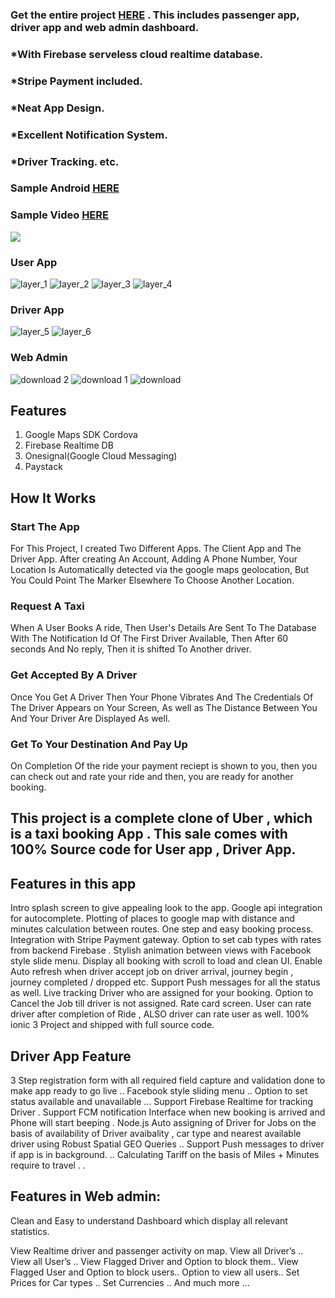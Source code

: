 ### Get the entire project [HERE](https://market.ionicframework.com/starters/taxi-booking-app-similar-to-uber-and-taxify-contains-user-app-driver-app-and-a-web-admin-) . This includes passenger app, driver app and web admin dashboard.

### *With Firebase serveless cloud realtime database.
### *Stripe Payment included.
### *Neat App Design.
### *Excellent Notification System.
### *Driver Tracking. etc.


### Sample Android [HERE](https://play.google.com/store/apps/details?id=com.taxihubnigeria.android)

### Sample Video [HERE](https://www.youtube.com/watch?v=LFlCkfd9SFw)

![](https://static-2.gumroad.com/res/gumroad/6181776888084/asset_previews/f8174fd18d62903aad2d0b147c16164a/retina/Untitled.jpeg)



### User App
![layer_1](https://user-images.githubusercontent.com/7928001/35234092-417b1aae-ffa0-11e7-801c-d3417551362b.png)
![layer_2](https://user-images.githubusercontent.com/7928001/35234161-748fb7c4-ffa0-11e7-8328-aabf77b94b88.png)
![layer_3](https://user-images.githubusercontent.com/7928001/35234162-74ccd118-ffa0-11e7-841a-74cd2ba3ac4f.png)
![layer_4](https://user-images.githubusercontent.com/7928001/35234158-73a9073e-ffa0-11e7-9e08-9438615bfe21.png)

### Driver App
![layer_5](https://user-images.githubusercontent.com/7928001/35234159-73efa874-ffa0-11e7-9a06-22f8ae442092.png)
![layer_6](https://user-images.githubusercontent.com/7928001/35234160-743aa7f2-ffa0-11e7-91ee-94671afeff7e.png)


### Web Admin
![download 2](https://user-images.githubusercontent.com/7928001/35230751-38c625ec-ff97-11e7-865e-236aa0ee8723.png)
![download 1](https://user-images.githubusercontent.com/7928001/35230783-561d37a2-ff97-11e7-9335-fe5e7f843407.png)
![download](https://user-images.githubusercontent.com/7928001/35230798-5f3003a6-ff97-11e7-86b9-673cabb63873.png)



## Features
1. Google Maps SDK Cordova 
2. Firebase Realtime DB
3. Onesignal(Google Cloud Messaging)
4. Paystack


## How It Works


### Start The App

For This Project, I created Two Different Apps. The Client App and The Driver App. After creating An Account, Adding A Phone Number, Your Location Is Automatically detected via the google maps geolocation, But You Could Point The Marker Elsewhere To Choose Another Location.

### Request A Taxi

When A User Books A ride, Then User's Details Are Sent To The Database With The Notification Id Of The First Driver Available, Then After 60 seconds And No reply, Then it is shifted To Another driver.

### Get Accepted By A Driver

Once You Get A Driver Then Your Phone Vibrates And The Credentials Of The Driver Appears on Your Screen, As well as The Distance Between You And Your Driver Are Displayed As well.

### Get To Your Destination And Pay Up

On Completion Of the ride your payment reciept is shown to you, then you can check out and rate your ride and then, you are ready for another booking.


## This project is a complete clone of Uber , which is a taxi booking App . This sale comes with 100% Source code for User app , Driver App.

## Features in this app

Intro splash screen to give appealing look to the app. Google api integration for autocomplete. Plotting of places to google map with distance and minutes calculation between routes. One step and easy booking process. Integration with Stripe Payment gateway. Option to set cab types with rates from backend Firebase . Stylish animation between views with Facebook style slide menu. Display all booking with scroll to load and clean UI. Enable Auto refresh when driver accept job on driver arrival, journey begin , journey completed / dropped etc. Support Push messages for all the status as well. Live tracking Driver who are assigned for your booking. Option to Cancel the Job till driver is not assigned. Rate card screen. User can rate driver after completion of Ride , ALSO driver can rate user as well. 100% ionic 3 Project and shipped with full source code.

## Driver App Feature 

3 Step registration form with all required field capture and validation done to make app ready to go live .. Facebook style sliding menu .. Option to set status available and unavailable ... Support Firebase Realtime for tracking Driver . Support FCM notification Interface when new booking is arrived and Phone will start beeping . Node.js Auto assigning of Driver for Jobs on the basis of availability of Driver avaibality , car type and nearest available driver using Robust Spatial GEO Queries .. Support Push messages to driver if app is in background. .. Calculating Tariff on the basis of Miles + Minutes require to travel . .

## Features in Web admin: 

Clean and Easy to understand Dashboard which display all relevant statistics.

View Realtime driver and passenger activity on map. View all Driver’s .. View all User’s .. View Flagged Driver and Option to block them.. View Flagged User and Option to block users.. Option to view all users.. Set Prices for Car types .. Set Currencies .. And much more …
